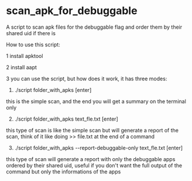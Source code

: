 # scan_apk_for_debuggable
A script to scan apk files for the debuggable flag and order them by their shared uid if there is

How to use this script:

1 install apktool

2 install aapt

3 you can use the script, but how does it work, it has three modes:

1. ./script folder_with_apks [enter]

this is the simple scan, and the end you will get a summary on the terminal only

2. ./script folder_with_apks text_fle.txt [enter]

this type of scan is like the simple scan but will generate a report of the scan, think of it like doing >> file.txt at the end of a command

3. ./script folder_with_apks --report-debuggable-only text_fle.txt [enter]

this type of scan will generate a report with only the debuggable apps ordered by their shared uid, useful if you don't want the full output of the command but only the informations of the apps
